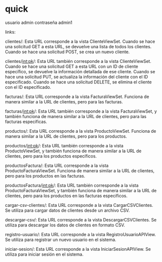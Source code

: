 # quick
usuario admin
contraseña admin1

links: 

clientes/: Esta URL corresponde a la vista ClienteViewSet. Cuando se hace una solicitud GET a esta URL, se devuelve una lista de todos los clientes. Cuando se hace una solicitud POST, se crea un nuevo cliente.

clientes/<int:pk>/: Esta URL también corresponde a la vista ClienteViewSet. Cuando se hace una solicitud GET a esta URL con un ID de cliente específico, se devuelve la información detallada de ese cliente. Cuando se hace una solicitud PUT, se actualiza la información del cliente con el ID especificado. Cuando se hace una solicitud DELETE, se elimina el cliente con el ID especificado.

facturas/: Esta URL corresponde a la vista FacturaViewSet. Funciona de manera similar a la URL de clientes, pero para las facturas.

facturas/<int:pk>/: Esta URL también corresponde a la vista FacturaViewSet, y también funciona de manera similar a la URL de clientes, pero para las facturas específicas.

productos/: Esta URL corresponde a la vista ProductoViewSet. Funciona de manera similar a la URL de clientes, pero para los productos.

productos/<int:pk>/: Esta URL también corresponde a la vista ProductoViewSet, y también funciona de manera similar a la URL de clientes, pero para los productos específicos.

productosFactura/: Esta URL corresponde a la vista ProductoFacturaViewSet. Funciona de manera similar a la URL de clientes, pero para los productos en las facturas.

productosFactura/<int:pk>/: Esta URL también corresponde a la vista ProductoFacturaViewSet, y también funciona de manera similar a la URL de clientes, pero para los productos en las facturas específicos.

cargar-csv-clientes/: Esta URL corresponde a la vista CargarCSVClientes. Se utiliza para cargar datos de clientes desde un archivo CSV.

descargar-csv/: Esta URL corresponde a la vista DescargarCSVClientes. Se utiliza para descargar los datos de clientes en formato CSV.

registro-usuario/: Esta URL corresponde a la vista RegistroUsuarioAPIView. Se utiliza para registrar un nuevo usuario en el sistema.

iniciar-sesion/: Esta URL corresponde a la vista IniciarSesionAPIView. Se utiliza para iniciar sesión en el sistema.

